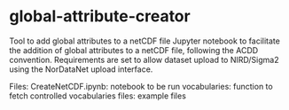 # global-attribute-creator
Tool to add global attributes to a netCDF file
Jupyter notebook to facilitate the addition of global attributes to a netCDF file, following the ACDD convention. 
Requirements are set to allow dataset upload to NIRD/Sigma2 using the NorDataNet upload interface. 

Files:
CreateNetCDF.ipynb: notebook to be run
vocabularies: function to fetch controlled vocabularies
files: example files

